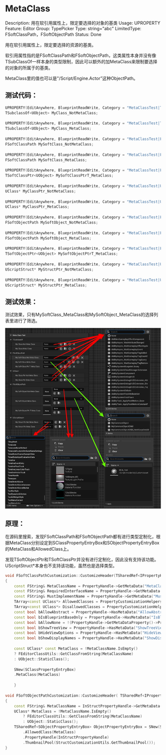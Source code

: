 # MetaClass

Description: 用在软引用属性上，限定要选择的对象的基类
Usage: UPROPERTY
Feature: Editor
Group: TypePicker
Type: string="abc"
LimitedType: FSoftClassPath，FSoftObjectPath
Status: Done

用在软引用属性上，限定要选择的资源的基类。

软引用属性指的是FSoftClassPath和FSoftObjectPath，这类属性本身并没有像TSubClassOf一样本身的类型限制，因此可以额外的加MetaClass来限制要选择的对象的所属于的基类。

MetaClass里的值也可以是"/Script/Engine.Actor”这种ObjectPath。

## 测试代码：

```cpp
UPROPERTY(EditAnywhere, BlueprintReadWrite, Category = "MetaClassTest|TSubclassOf")
TSubclassOf<UObject> MyClass_NotMetaClass;

UPROPERTY(EditAnywhere, BlueprintReadWrite, Category = "MetaClassTest|TSubclassOf", meta = (MetaClass = "MyCommonObject"))
TSubclassOf<UObject> MyClass_MetaClass;

UPROPERTY(EditAnywhere, BlueprintReadWrite, Category = "MetaClassTest|FSoftClassPath")
FSoftClassPath MySoftClass_NotMetaClass;

UPROPERTY(EditAnywhere, BlueprintReadWrite, Category = "MetaClassTest|FSoftClassPath", meta = (MetaClass = "MyCommonObject"))
FSoftClassPath MySoftClass_MetaClass;

UPROPERTY(EditAnywhere, BlueprintReadWrite, Category = "MetaClassTest|FSoftClassPath", meta = (MetaClass = "MyCommonObject"))
TSoftClassPtr<UObject> MySoftClassPtrT_MetaClass;

UPROPERTY(EditAnywhere, BlueprintReadWrite, Category = "MetaClassTest|UClass*")
UClass* MyClassPtr_NotMetaClass;

UPROPERTY(EditAnywhere, BlueprintReadWrite, Category = "MetaClassTest|UClass*", meta = (MetaClass = "MyCommonObject"))
UClass* MyClassPtr_MetaClass;

UPROPERTY(EditAnywhere, BlueprintReadWrite, Category = "MetaClassTest|FSoftObjectPath")
FSoftObjectPath MySoftObject_NotMetaClass;

UPROPERTY(EditAnywhere, BlueprintReadWrite, Category = "MetaClassTest|FSoftObjectPath", meta = (MetaClass = "MyCustomAsset"))
FSoftObjectPath MySoftObject_MetaClass;

UPROPERTY(EditAnywhere, BlueprintReadWrite, Category = "MetaClassTest|FSoftObjectPath", meta = (MetaClass = "MyCustomAsset"))
TSoftObjectPtr<UObject> MySoftObjectPtrT_MetaClass;

UPROPERTY(EditAnywhere, BlueprintReadWrite, Category = "MetaClassTest|UScriptStruct*")
UScriptStruct* MyStructPtr_NotMetaClass;

UPROPERTY(EditAnywhere, BlueprintReadWrite, Category = "MetaClassTest|UScriptStruct*", meta = (MetaClass="MyCommonStruct"))
UScriptStruct* MyStructPtr_MetaClass;
```

## 测试效果：

测试效果，只有MySoftClass_MetaClass和MySoftObject_MetaClass的选择列表里进行了筛选。

![MetaClass.jpg](MetaClass/MetaClass.jpg)

## 原理：

在源码里搜索，发现FSoftClassPath和FSoftObjectPath都有进行类型定制化，根据MetaClass分别设定到SClassPropertyEntryBox和SObjectPropertyEntryBox的MetaClass和AllowedClass上。

发现TSoftObjectPtr和TSoftClassPtr并没有进行定制化，因此没有支持该功能。UScriptStruct*本身也不支持该功能，虽然也是选择类型。

```cpp
void FSoftClassPathCustomization::CustomizeHeader(TSharedRef<IPropertyHandle> InPropertyHandle, FDetailWidgetRow& HeaderRow, IPropertyTypeCustomizationUtils& StructCustomizationUtils)
{
	const FString& MetaClassName = PropertyHandle->GetMetaData("MetaClass");
	const FString& RequiredInterfaceName = PropertyHandle->GetMetaData("RequiredInterface"); // This was the old name, switch to MustImplement to synchronize with class property
	const FString& MustImplementName = PropertyHandle->GetMetaData("MustImplement");
	TArray<const UClass*> AllowedClasses = PropertyCustomizationHelpers::GetClassesFromMetadataString(PropertyHandle->GetMetaData("AllowedClasses"));
	TArray<const UClass*> DisallowedClasses = PropertyCustomizationHelpers::GetClassesFromMetadataString(PropertyHandle->GetMetaData("DisallowedClasses"));
	const bool bAllowAbstract = PropertyHandle->HasMetaData("AllowAbstract");
	const bool bIsBlueprintBaseOnly = PropertyHandle->HasMetaData("IsBlueprintBaseOnly") || PropertyHandle->HasMetaData("BlueprintBaseOnly");
	const bool bAllowNone = !(PropertyHandle->GetMetaDataProperty()->PropertyFlags & CPF_NoClear);
	const bool bShowTreeView = PropertyHandle->HasMetaData("ShowTreeView");
	const bool bHideViewOptions = PropertyHandle->HasMetaData("HideViewOptions");
	const bool bShowDisplayNames = PropertyHandle->HasMetaData("ShowDisplayNames");

	const UClass* const MetaClass = !MetaClassName.IsEmpty()
	? FEditorClassUtils::GetClassFromString(MetaClassName)
	: UObject::StaticClass();
	
	SNew(SClassPropertyEntryBox)
	.MetaClass(MetaClass)
	
	}
	
void FSoftObjectPathCustomization::CustomizeHeader( TSharedRef<IPropertyHandle> InStructPropertyHandle, FDetailWidgetRow& HeaderRow, IPropertyTypeCustomizationUtils& StructCustomizationUtils )
{
	const FString& MetaClassName = InStructPropertyHandle->GetMetaData("MetaClass");
	UClass* MetaClass = !MetaClassName.IsEmpty()
		? FEditorClassUtils::GetClassFromString(MetaClassName)
		: UObject::StaticClass();
	TSharedRef<SObjectPropertyEntryBox> ObjectPropertyEntryBox = SNew(SObjectPropertyEntryBox)
		.AllowedClass(MetaClass)
		.PropertyHandle(InStructPropertyHandle)
		.ThumbnailPool(StructCustomizationUtils.GetThumbnailPool());
}
```